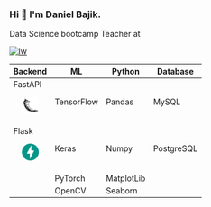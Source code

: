 ### Hi 👋 I'm Daniel Bajik.

Data Science bootcamp Teacher at <p align="lef"> <a href="https://www.lewagon.com/" target="_blank"> <img src="https://raw.githubusercontent.com/lewagon/fullstack-images/master/uikit/logo.png" alt="lw" width="30" height="30"/> </a></p> 

| Backend |   ML          |  Python    |  Database   |
|---------|---------------|------------|-------------|
| FastAPI <p align="center"><img src="https://github.com/devicons/devicon/blob/master/icons/flask/flask-original.svg" alt="Backend1" width="30" height="30"/></p> | TensorFlow    | Pandas     | MySQL       |
| Flask <p align="center"><img src="https://github.com/devicons/devicon/blob/master/icons/fastapi/fastapi-plain.svg" alt="Backend1" width="30" height="30"/></p>   | Keras         | Numpy      | PostgreSQL  | 
|         | PyTorch       | MatplotLib |             |
|         | OpenCV        | Seaborn    |             |

